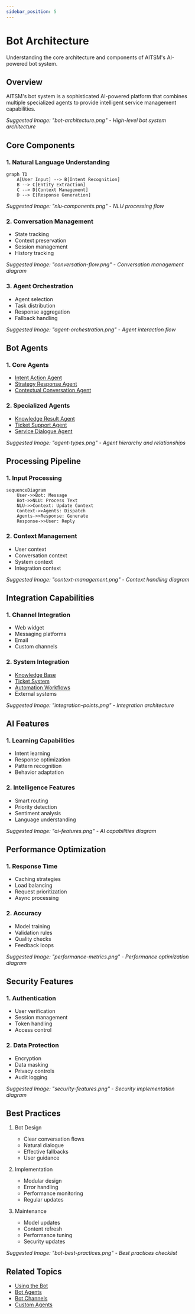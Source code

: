 ```yaml
---
sidebar_position: 5
---
```


# Bot Architecture

Understanding the core architecture and components of AITSM's AI-powered bot system.

## Overview

AITSM's bot system is a sophisticated AI-powered platform that combines multiple specialized agents to provide intelligent service management capabilities.

_Suggested Image: "bot-architecture.png" - High-level bot system architecture_

## Core Components

### 1. Natural Language Understanding
```mermaid
graph TD
    A[User Input] --> B[Intent Recognition]
    B --> C[Entity Extraction]
    C --> D[Context Management]
    D --> E[Response Generation]
```

_Suggested Image: "nlu-components.png" - NLU processing flow_

### 2. Conversation Management
- State tracking
- Context preservation
- Session management
- History tracking

_Suggested Image: "conversation-flow.png" - Conversation management diagram_

### 3. Agent Orchestration
- Agent selection
- Task distribution
- Response aggregation
- Fallback handling

_Suggested Image: "agent-orchestration.png" - Agent interaction flow_

## Bot Agents

### 1. Core Agents
- [Intent Action Agent](../ai-features/bot-agents#intent-action-agent)
- [Strategy Response Agent](../ai-features/bot-agents#strategy-response-agent)
- [Contextual Conversation Agent](../ai-features/bot-agents#contextual-conversation-agent)

### 2. Specialized Agents
- [Knowledge Result Agent](../ai-features/bot-agents#knowledge-result-agent)
- [Ticket Support Agent](../ai-features/bot-agents#support-ticket-agent)
- [Service Dialogue Agent](../ai-features/bot-agents#service-dialogue-agent)

_Suggested Image: "agent-types.png" - Agent hierarchy and relationships_

## Processing Pipeline

### 1. Input Processing
```mermaid
sequenceDiagram
    User->>Bot: Message
    Bot->>NLU: Process Text
    NLU->>Context: Update Context
    Context->>Agents: Dispatch
    Agents->>Response: Generate
    Response->>User: Reply
```

### 2. Context Management
- User context
- Conversation context
- System context
- Integration context

_Suggested Image: "context-management.png" - Context handling diagram_

## Integration Capabilities

### 1. Channel Integration
- Web widget
- Messaging platforms
- Email
- Custom channels

### 2. System Integration
- [Knowledge Base](knowledge)
- [Ticket System](../getting-started/ticket-types)
- [Automation Workflows](automation-workflows)
- External systems

_Suggested Image: "integration-points.png" - Integration architecture_

## AI Features

### 1. Learning Capabilities
- Intent learning
- Response optimization
- Pattern recognition
- Behavior adaptation

### 2. Intelligence Features
- Smart routing
- Priority detection
- Sentiment analysis
- Language understanding

_Suggested Image: "ai-features.png" - AI capabilities diagram_

## Performance Optimization

### 1. Response Time
- Caching strategies
- Load balancing
- Request prioritization
- Async processing

### 2. Accuracy
- Model training
- Validation rules
- Quality checks
- Feedback loops

_Suggested Image: "performance-metrics.png" - Performance optimization diagram_

## Security Features

### 1. Authentication
- User verification
- Session management
- Token handling
- Access control

### 2. Data Protection
- Encryption
- Data masking
- Privacy controls
- Audit logging

_Suggested Image: "security-features.png" - Security implementation diagram_

## Best Practices

1. Bot Design
   - Clear conversation flows
   - Natural dialogue
   - Effective fallbacks
   - User guidance

2. Implementation
   - Modular design
   - Error handling
   - Performance monitoring
   - Regular updates

3. Maintenance
   - Model updates
   - Content refresh
   - Performance tuning
   - Security updates

_Suggested Image: "bot-best-practices.png" - Best practices checklist_

## Related Topics
- [Using the Bot](../getting-started/using-bot)
- [Bot Agents](../ai-features/bot-agents)
- [Bot Channels](../integrations/bot-channels)
- [Custom Agents](../ai-features/custom-agents)
